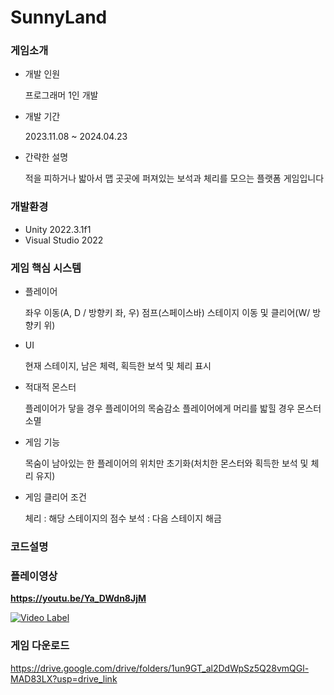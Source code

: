 # SunnyLand


### 게임소개
+ 개발 인원
  
    프로그래머 1인 개발
  
+ 개발 기간
  
    2023.11.08 ~ 2024.04.23
  
+ 간략한 설명
  
    적을 피하거나 밟아서 맵 곳곳에 퍼져있는 보석과 체리를 모으는 플랫폼 게임입니다

### 개발환경
+ Unity 2022.3.1f1
+ Visual Studio 2022


### 게임 핵심 시스템
+ 플레이어

  좌우 이동(A, D / 방향키 좌, 우)
  점프(스페이스바)
  스테이지 이동 및 클리어(W/ 방향키 위)

+ UI

  현재 스테이지, 남은 체력, 획득한 보석 및 체리 표시


+ 적대적 몬스터

  플레이어가 닿을 경우 플레이어의 목숨감소
  플레이어에게 머리를 밟힐 경우 몬스터 소멸


+ 게임 기능

  목숨이 남아있는 한 플레이어의 위치만 초기화(처치한 몬스터와 획득한 보석 및 체리 유지)


+ 게임 클리어 조건

  체리 : 해당 스테이지의 점수
  보석 : 다음 스테이지 해금

### 코드설명



### 플레이영상
**https://youtu.be/Ya_DWdn8JjM**

[![Video Label](http://img.youtube.com/vi/Ya_DWdn8JjM/0.jpg)](https://youtu.be/Ya_DWdn8JjM)

### 게임 다운로드
https://drive.google.com/drive/folders/1un9GT_al2DdWpSz5Q28vmQGl-MAD83LX?usp=drive_link

